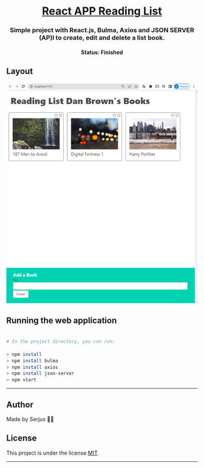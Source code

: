 <h1 align="center">
    <a href="#"> React APP Reading List </a>
</h1>

<h3 align="center">
    Simple project with React.js, Bulma, Axios and JSON SERVER (AP)I to create, edit and delete a list book. 

</h3>

<h4 align="center"> 
	 Status: Finished
</h4>


## Layout

![](demo.gif)



## Running the web application

```bash

# In the project directory, you can run:

> npm install
> npm install bulma
> npm install axios
> npm install json-server
> npm start

```

---


## Author

Made by Serjus 👋🏽 

## License

This project is under the license [MIT](./LICENSE).

---

